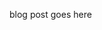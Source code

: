 <!--
.. title: Thinking about quality 1: value systems
.. slug: quality-1-value-systems
.. date: 2021-02-12 12:09:08 UTC+01:00
.. tags: quality
.. category: thoughts
.. link: 
.. description:
.. type: text
-->

blog post goes here
